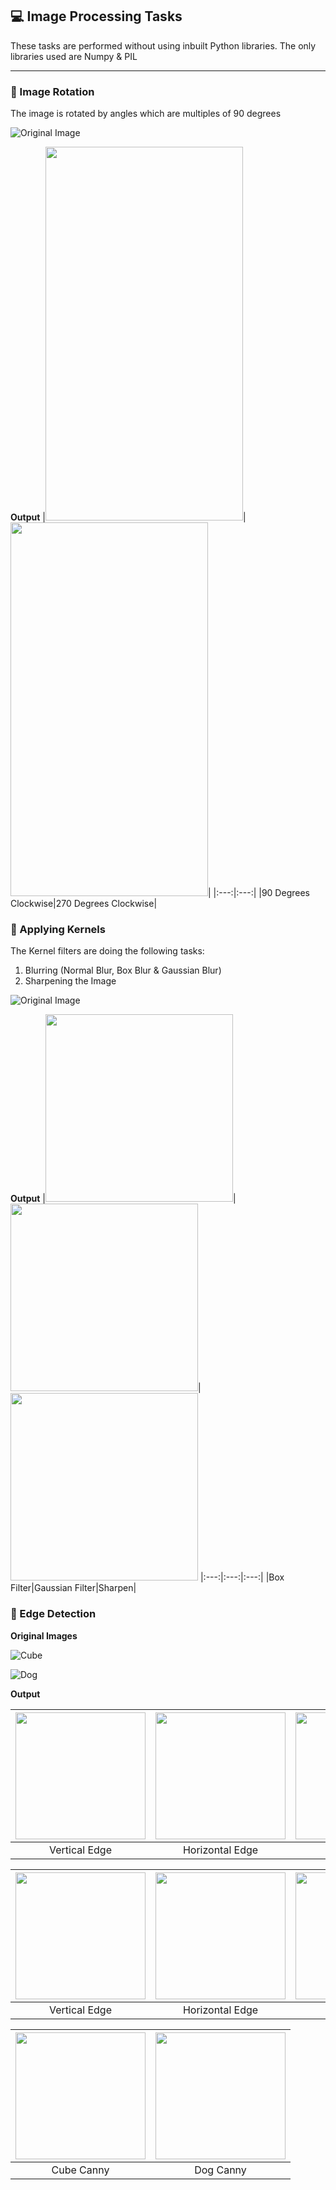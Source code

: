 ## :computer: Image Processing Tasks 

These tasks are performed without using inbuilt Python libraries. The only libraries used are Numpy & PIL

---
### :city_sunset: Image Rotation

The image is rotated by angles which are multiples of 90 degrees
  
![Original Image](https://user-images.githubusercontent.com/64036185/92142268-32203080-ee31-11ea-9c30-9fa8f51d3b74.png) 

**Output**
|<img width="316" height="598" src="https://user-images.githubusercontent.com/64036185/92317946-b508dd00-f023-11ea-91df-31e1c6f0caeb.png">|<img width="316" height="598" src="https://user-images.githubusercontent.com/64036185/92317968-e08bc780-f023-11ea-9010-8ff23631f475.png">|
|:---:|:---:|
|90 Degrees Clockwise|270 Degrees Clockwise|

### :sunrise: Applying Kernels

The Kernel filters are doing the following tasks:
1. Blurring (Normal Blur, Box Blur & Gaussian Blur)
2. Sharpening the Image

![Original Image](https://user-images.githubusercontent.com/64036185/92143212-8ed01b00-ee32-11ea-8315-c57b111ce552.png)

**Output**
|<img width="300" height="300" src="https://user-images.githubusercontent.com/64036185/92144804-deafe180-ee34-11ea-9ee6-259f5dbe4326.png">|<img width="300" height="300" src="https://user-images.githubusercontent.com/64036185/92144938-14ed6100-ee35-11ea-888f-bb64c2f35fe3.png">|<img width="300" height="300" src="https://user-images.githubusercontent.com/64036185/92143827-6f85bd80-ee33-11ea-831d-e9a08b36d204.png">
|:---:|:---:|:---:|
|Box Filter|Gaussian Filter|Sharpen|

### :city_sunset: Edge Detection

**Original Images**

![Cube](https://user-images.githubusercontent.com/64036185/92311996-1c9a3a80-efda-11ea-933c-aa736515b5af.jpg)

![Dog](https://user-images.githubusercontent.com/64036185/92312000-3045a100-efda-11ea-94e9-35a21ea14d18.png)

**Output**

|<img width="208" height="203" src="https://user-images.githubusercontent.com/64036185/92312033-a8ac6200-efda-11ea-86b2-1f3db1b96094.png">|<img width="208" height="203" src="https://user-images.githubusercontent.com/64036185/92312045-c679c700-efda-11ea-8ac1-ca712ed6ae4a.png">|<img width="208" height="203" src="https://user-images.githubusercontent.com/64036185/92312054-d98c9700-efda-11ea-8af6-5acf3981e815.png">
|:---:|:---:|:---:|
|Vertical Edge|Horizontal Edge|Sobel|

|<img width="208" height="203" src="https://user-images.githubusercontent.com/64036185/92312276-dc888700-efdc-11ea-90e9-2e12632c3c73.png">|<img width="208" height="203" src="https://user-images.githubusercontent.com/64036185/92312243-874c7580-efdc-11ea-8983-1cc1474e8d2e.png">|<img width="208" height="203" src="https://user-images.githubusercontent.com/64036185/92312246-9501fb00-efdc-11ea-9c1c-559c9d598ffd.png">
|:---:|:---:|:---:|
|Vertical Edge|Horizontal Edge|Sobel|

|<img width="208" height="203" src="https://user-images.githubusercontent.com/64036185/92312347-68021800-efdd-11ea-918f-71c0e638f9c2.jpg">|<img width="208" height="203" src="https://user-images.githubusercontent.com/64036185/92312364-836d2300-efdd-11ea-87b3-c6b7c0e6470c.jpg">
|:---:|:---:|
|Cube Canny|Dog Canny|


